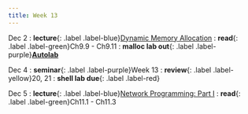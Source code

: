 ```yaml
---
title: Week 13
---
```


Dec 2
: **lecture**{: .label .label-blue}[Dynamic Memory Allocation](/ics-fa24/assets/lec/21-DMM.pdf)
  : **read**{: .label .label-green}Ch9.9 - Ch9.11
: **malloc lab out**{: .label .label-purple}[**Autolab**](https://autolab.pku.edu.cn/courses/ICS/assessments/malloclab)

Dec 4
: **seminar**{: .label .label-purple}Week 13
  : **review**{: .label .label-yellow}20, 21
: **shell lab due**{: .label .label-red}

Dec 5
: **lecture**{: .label .label-blue}[Network Programming: Part I](/ics-fa24/assets/lec/22-netprog1.pdf)
  : **read**{: .label .label-green}Ch11.1 - Ch11.3